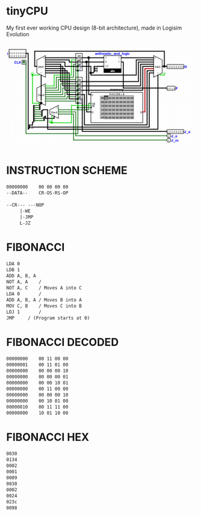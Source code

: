 # tinyCPU
My first ever working CPU design (8-bit architecture), made in Logisim Evolution


![The entire architecture](image.png)

# INSTRUCTION SCHEME

    00000000	00 00 00 00
    --DATA--	CR-OS-RS-OP
    
    --CR---	---NOP
    	 |-WE
    	 |-JMP
    	 L-JZ


# FIBONACCI #

    LDA 0
    LDB 1
    ADD A, B, A
    NOT A, A	/
    NOT A, C	/ Moves A into C
    LDA 0		/
    ADD A, B, A	/ Moves B into A
    MOV C, B	/ Moves C into B
    LDJ 1		/
    JMP		/ (Program starts at 0)

# FIBONACCI DECODED #

    00000000	00 11 00 00
    00000001	00 11 01 00
    00000000	00 00 00 10
    00000000	00 00 00 01
    00000000	00 00 10 01
    00000000	00 11 00 00
    00000000	00 00 00 10
    00000000	00 10 01 00
    00000010	00 11 11 00
    00000000	10 01 10 00

# FIBONACCI HEX #

    0030
    0134
    0002
    0001
    0009
    0030
    0002
    0024
    023c
    0098
